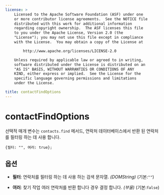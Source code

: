 ```yaml
---
license: >
    Licensed to the Apache Software Foundation (ASF) under one
    or more contributor license agreements.  See the NOTICE file
    distributed with this work for additional information
    regarding copyright ownership.  The ASF licenses this file
    to you under the Apache License, Version 2.0 (the
    "License"); you may not use this file except in compliance
    with the License.  You may obtain a copy of the License at

        http://www.apache.org/licenses/LICENSE-2.0

    Unless required by applicable law or agreed to in writing,
    software distributed under the License is distributed on an
    "AS IS" BASIS, WITHOUT WARRANTIES OR CONDITIONS OF ANY
    KIND, either express or implied.  See the License for the
    specific language governing permissions and limitations
    under the License.

title: contactFindOptions
---
```


# contactFindOptions

선택적 매개 변수는 `contacts.find` 메서드, 연락처 데이터베이스에서 반환 된 연락처를 필터링 하는 데 사용 합니다.

    {필터: "", 여러: true};
    

## 옵션

*   **필터**: 연락처를 필터링 하는 데 사용 하는 검색 문자열. *(DOMString)* (기본:`""`)

*   **여러**: 찾기 작업 여러 연락처를 반환 합니다 경우 결정 합니다. *(부울)* (기본:`false`)
